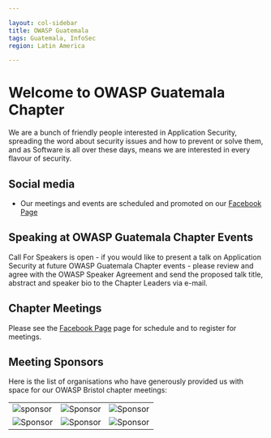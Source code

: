 ```yaml
---

layout: col-sidebar
title: OWASP Guatemala
tags: Guatemala, InfoSec
region: Latin America

---
```


# Welcome to OWASP Guatemala Chapter 

We are a bunch of friendly people interested in Application Security, spreading the word about security issues and how to prevent or solve them, and as Software is all over these days, means we
are interested in every flavour of security. 

## Social media
* Our meetings and events are scheduled and promoted on our [Facebook Page](https://www.facebook.com/owaspgt/) 


## Speaking at OWASP Guatemala Chapter Events
Call For Speakers is open - if you would like to present a talk on Application Security at future OWASP Guatemala Chapter
events - please review and agree with the OWASP Speaker Agreement and send the proposed talk title, abstract and speaker
bio to the Chapter Leaders via e-mail.

## Chapter Meetings
Please see the [Facebook Page](https://www.facebook.com/owaspgt/) page for schedule and to register for meetings. 

## Meeting Sponsors
Here is the list of organisations who have generously provided us with space for our OWASP Bristol chapter meetings:

<table cellpadding="10" cellspacing="0" border="0">
<tr>
<td>
<img src="assets/images/sponsor.png" alt="sponsor"/>
</td>
<td>
<img src="assets/images/Sponsor.jpg" alt="Sponsor"/>
</td>
<td>
<img src="assets/images/Sponsor.png" alt="Sponsor"/>
</td>
</tr>
<tr>
<td>
<img src="assets/images/3.png" alt="Sponsor"/>
</td>
<td>
<img src="assets/images/2.jpg" alt="Sponsor"/>
</td>
<td>
<img src="assets/images/1.jpg" alt="Sponsor"/>
</td>
</tr>
</table>
